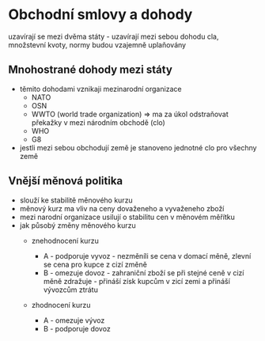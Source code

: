 # Obchodní smlovy a dohody

uzavírají se mezi dvěma státy
    - uzavírají mezi sebou dohodu cla, množstevní kvoty,
normy budou vzajemně uplaňovány


## Mnohostrané dohody mezi státy

- těmito dohodami vznikaji mezinarodní organizace
    - NATO
    - OSN
    - WWTO (world trade organization) => ma za úkol odstraňovat překažky v
mezi národním obchodě (clo)
    - WHO
    - G8
- jestli mezi sebou obchodují země je stanoveno jednotné clo pro všechny země

## Vnější měnová politika
- slouží ke stabilitě měnového kurzu
- měnový kurz ma vliv na ceny dovaženeho a vyvaženeho zboží
- mezi narodní organizace usilují o stabilitu cen v měnovém měřítku
- jak působý změny měnového kurzu
    - znehodnocení kurzu
        - A - podporuje vyvoz - nezměníli se cena v domací měně, zlevní se
            cena pro kupce z cizí změně
        - B - omezuje dovoz - zahraniční zboží se při stejné ceně v cizí měně
            zdražuje - přináší získ kupcům v zicí zemi a přináší vývozcům ztrátu

    - zhodnocení kurzu
        - A - omezuje vývoz
        - B - podporuje dovoz







































